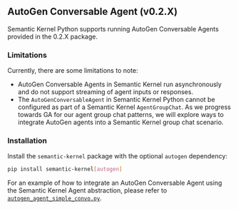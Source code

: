 ## AutoGen Conversable Agent (v0.2.X)

Semantic Kernel Python supports running AutoGen Conversable Agents provided in the 0.2.X package.

### Limitations

Currently, there are some limitations to note:

- AutoGen Conversable Agents in Semantic Kernel run asynchronously and do not support streaming of agent inputs or responses.
- The `AutoGenConversableAgent` in Semantic Kernel Python cannot be configured as part of a Semantic Kernel `AgentGroupChat`. As we progress towards GA for our agent group chat patterns, we will explore ways to integrate AutoGen agents into a Semantic Kernel group chat scenario.

### Installation

Install the `semantic-kernel` package with the optional `autogen` dependency:

```bash
pip install semantic-kernel[autogen]
```

For an example of how to integrate an AutoGen Conversable Agent using the Semantic Kernel Agent abstraction, please refer to [`autogen_agent_simple_convo.py`](autogen_agent_simple_convo.py).